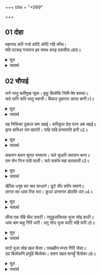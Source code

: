 +++
title = "+069"

+++


## 01 दोहा
महानाद करि गर्जा कोटि कोटि गहि कीस।  
महि पटकइ गजराज इव सपथ करइ दससीस॥69॥  

<details><summary>मूल</summary>

महानाद करि गर्जा कोटि कोटि गहि कीस।  
महि पटकइ गजराज इव सपथ करइ दससीस॥69॥  
</details>

<details><summary>भावार्थ</summary>

 और बडा घोर शब्द करके गरजा तथा करोड-करोड वानरों को पकडकर वह गजराज की तरह उन्हें पृथ्वी पर पटकने लगा और रावण की दुहाई देने लगा॥69॥  
</details>





## 02 चौपाई
भागे भालु बलीमुख जूथा। बृकु बिलोकि जिमि मेष बरूथा॥  
चले भागि कपि भालु भवानी। बिकल पुकारत आरत बानी॥1॥  

<details><summary>मूल</summary>

भागे भालु बलीमुख जूथा। बृकु बिलोकि जिमि मेष बरूथा॥  
चले भागि कपि भालु भवानी। बिकल पुकारत आरत बानी॥1॥  
</details>

<details><summary>भावार्थ</summary>

यह देखकर रीछ-वानरों के झुण्ड ऐसे भागे जैसे भेडिये को देखकर भेडों के झुण्ड! (शिवजी कहते हैं-) हे भवानी! वानर-भालू व्याकुल होकर आर्तवाणी से पुकारते हुए भाग चले॥1॥  
</details>

यह निसिचर दुकाल सम अहई। कपिकुल देस परन अब चहई॥  
कृपा बारिधर राम खरारी। पाहि पाहि प्रनतारति हारी॥2॥  

<details><summary>मूल</summary>

यह निसिचर दुकाल सम अहई। कपिकुल देस परन अब चहई॥  
कृपा बारिधर राम खरारी। पाहि पाहि प्रनतारति हारी॥2॥  
</details>

<details><summary>भावार्थ</summary>

(वे कहने लगे-) यह राक्षस दुर्भिक्ष के समान है, जो अब वानर कुल रूपी देश में पडना चाहता है। हे कृपा रूपी जल के धारण करने वाले मेघ रूप श्री राम! हे खर के शत्रु! हे शरणागत के दुःख हरने वाले! रक्षा कीजिए, रक्षा कीजिए!॥2॥।  
</details>

सकरुन बचन सुनत भगवाना। चले सुधारि सरासन बाना॥  
राम सेन निज पाछें घाली। चले सकोप महा बलसाली॥3॥  

<details><summary>मूल</summary>

सकरुन बचन सुनत भगवाना। चले सुधारि सरासन बाना॥  
राम सेन निज पाछें घाली। चले सकोप महा बलसाली॥3॥  
</details>

<details><summary>भावार्थ</summary>

 करुणा भरे वचन सुनते ही भगवान्‌ धनुष-बाण सुधारकर चले। महाबलशाली श्री रामजी ने सेना को अपने पीछे कर लिया और वे (अकेले) क्रोधपूर्वक चले (आगे बढे)॥3॥  
</details>

खैञ्चि धनुष सर सत सन्धाने। छूटे तीर सरीर समाने॥  
लागत सर धावा रिस भरा। कुधर डगमगत डोलति धरा॥4॥  

<details><summary>मूल</summary>

खैञ्चि धनुष सर सत सन्धाने। छूटे तीर सरीर समाने॥  
लागत सर धावा रिस भरा। कुधर डगमगत डोलति धरा॥4॥  
</details>

<details><summary>भावार्थ</summary>

 उन्होन्ने धनुष को खीञ्चकर सौ बाण सन्धान किए। बाण छूटे और उसके शरीर में समा गए। बाणों के लगते ही वह क्रोध में भरकर दौडा। उसके दौडने से पर्वत डगमगाने लगे और पृथ्वी हिलने लगी॥4॥  
</details>

लीन्ह एक तेंहि सैल उपाटी। रघुकुलतिलक भुजा सोइ काटी॥  
धावा बाम बाहु गिरि धारी। प्रभु सोउ भुजा काटि महि पारी॥5॥  

<details><summary>मूल</summary>

लीन्ह एक तेंहि सैल उपाटी। रघुकुलतिलक भुजा सोइ काटी॥  
धावा बाम बाहु गिरि धारी। प्रभु सोउ भुजा काटि महि पारी॥5॥  
</details>

<details><summary>भावार्थ</summary>

उसने एक पर्वत उखाड लिया। रघुकुल तिलक श्री रामजी ने उसकी वह भुजा ही काट दी। तब वह बाएँ हाथ में पर्वत को लेकर दौडा। प्रभु ने उसकी वह भुजा भी काटकर पृथ्वी पर गिरा दी॥5॥  
</details>

काटें भुजा सोह खल कैसा। पच्छहीन मन्दर गिरि जैसा॥  
उग्र बिलोकनि प्रभुहि बिलोका। ग्रसन चहत मानहुँ त्रैलोका॥6॥  

<details><summary>मूल</summary>

काटें भुजा सोह खल कैसा। पच्छहीन मन्दर गिरि जैसा॥  
उग्र बिलोकनि प्रभुहि बिलोका। ग्रसन चहत मानहुँ त्रैलोका॥6॥  
</details>

<details><summary>भावार्थ</summary>

भुजाओं के कट जाने पर वह दुष्ट कैसी शोभा पाने लगा, जैसे बिना पङ्ख का मन्दराचल पहाड हो। उसने उग्र दृष्टि से प्रभु को देखा। मानो तीनों लोकों को निगल जाना चाहता हो॥6॥  
</details>

<div class="audioEmbed"  caption="AIR-वाचनम्" src="https://archive
.org/download/rAmcharitmAnas-AIR/EPI-329.mp3"></div>
